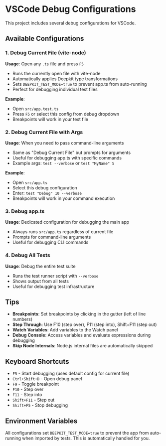# VSCode Debug Configurations

This project includes several debug configurations for VSCode.

## Available Configurations

### 1. Debug Current File (vite-node)
**Usage**: Open any `.ts` file and press `F5`

- Runs the currently open file with vite-node
- Automatically applies Deepkit type transformations
- Sets `DEEPKIT_TEST_MODE=true` to prevent app.ts from auto-running
- Perfect for debugging individual test files

**Example**:
- Open `src/app.test.ts`
- Press `F5` or select this config from debug dropdown
- Breakpoints will work in your test file

### 2. Debug Current File with Args
**Usage**: When you need to pass command-line arguments

- Same as "Debug Current File" but prompts for arguments
- Useful for debugging app.ts with specific commands
- Example args: `test --verbose` or `test "MyName" 5`

**Example**:
- Open `src/app.ts`
- Select this debug configuration
- Enter: `test "Debug" 10 --verbose`
- Breakpoints will work in your command execution

### 3. Debug app.ts
**Usage**: Dedicated configuration for debugging the main app

- Always runs `src/app.ts` regardless of current file
- Prompts for command-line arguments
- Useful for debugging CLI commands

### 4. Debug All Tests
**Usage**: Debug the entire test suite

- Runs the test runner script with `--verbose`
- Shows output from all tests
- Useful for debugging test infrastructure

## Tips

- **Breakpoints**: Set breakpoints by clicking in the gutter (left of line numbers)
- **Step Through**: Use F10 (step over), F11 (step into), Shift+F11 (step out)
- **Watch Variables**: Add variables to the Watch panel
- **Debug Console**: Access variables and evaluate expressions during debugging
- **Skip Node Internals**: Node.js internal files are automatically skipped

## Keyboard Shortcuts

- `F5` - Start debugging (uses default config for current file)
- `Ctrl+Shift+D` - Open debug panel
- `F9` - Toggle breakpoint
- `F10` - Step over
- `F11` - Step into
- `Shift+F11` - Step out
- `Shift+F5` - Stop debugging

## Environment Variables

All configurations set `DEEPKIT_TEST_MODE=true` to prevent the app from auto-running when imported by tests. This is automatically handled for you.
